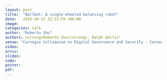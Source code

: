 ```yaml
---
layout: post
title:  "Ballbot: A single-wheeled balancing robot"
date:   2016-10-15 22:21:59 +00:00
image: 
categories: talk
author: "Roberto Shu"
authors: <strong>Roberto Shu</strong>, Ralph Hollis"
venue: "Carnegie Colloquium on Digital Governance and Security - Carnegie Endowment for International Peace"
video: 
arxiv: 
slides: 
code: 
poster: 
pdf: 
---
```


